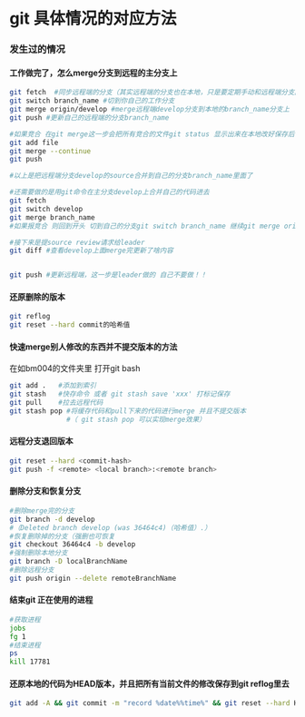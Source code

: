 # git 具体情况的对应方法

### 发生过的情况

#### 工作做完了，怎么merge分支到远程的主分支上

```bash
git fetch  #同步远程端的分支（其实远程端的分支也在本地，只是要定期手动和远程端分支同步）
git switch branch_name #切到你自己的工作分支
git merge origin/develop #merge远程端develop分支到本地的branch_name分支上
git push #更新自己的远程端的分支branch_name

#如果竞合 在git merge这一步会把所有竞合的文件git status 显示出来在本地改好保存后
git add file
git merge --continue
git push

#以上是把远程端分支develop的source合并到自己的分支branch_name里面了

#还需要做的是用git命令在主分支develop上合并自己的代码进去
git fetch 
git switch develop
git merge branch_name
#如果报竞合 则回到开头 切到自己的分支git switch branch_name 继续git merge origin/develop 直到解决竞合。然后再切回 develop分支，执行上面三行代码，继续往下做

#接下来是提source review请求给leader
git diff #查看develop上面merge完更新了啥内容


git push #更新远程端，这一步是leader做的 自己不要做！！
```

#### 还原删除的版本

```bash
git reflog
git reset --hard commit的哈希值
```

#### 快速merge别人修改的东西并不提交版本的方法
在如bm004的文件夹里 打开git bash

```bash
git add .   #添加到索引
git stash   #快存命令 或者 git stash save 'xxx' 打标记保存
git pull    #拉去远程代码
git stash pop #将缓存代码和pull下来的代码进行merge 并且不提交版本
              #（ git stash pop 可以实现merge效果）
```

#### 远程分支退回版本

```bash
git reset --hard <commit-hash>  
git push -f <remote> <local branch>:<remote branch>
```

#### 删除分支和恢复分支

```bash
#删除merge完的分支 
git branch -d develop 
#（Deleted branch develop (was 36464c4)（哈希值）.） 
#恢复删除掉的分支（强删也可恢复 
git checkout 36464c4 -b develop 
#强制删除本地分支 
git branch -D localBranchName 
#删除远程分支 
git push origin --delete remoteBranchName
```

#### 结束git 正在使用的进程

```bash
#获取进程
jobs
fg 1
#结束进程
ps
kill 17781
```

#### 还原本地的代码为HEAD版本，并且把所有当前文件的修改保存到git reflog里去

```bash
git add -A && git commit -m "record %date%%time%" && git reset --hard HEAD~1
```

